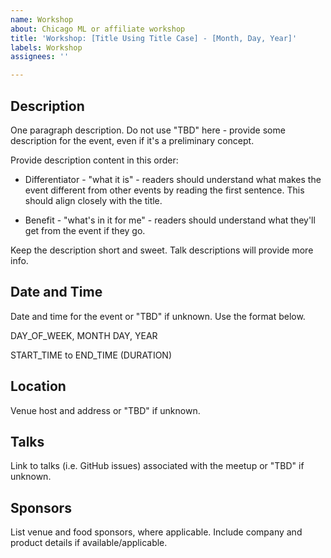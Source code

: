 ```yaml
---
name: Workshop
about: Chicago ML or affiliate workshop
title: 'Workshop: [Title Using Title Case] - [Month, Day, Year]'
labels: Workshop
assignees: ''

---
```


## Description

One paragraph description. Do not use "TBD" here - provide some
description for the event, even if it's a preliminary concept.

Provide description content in this order:

- Differentiator - "what it is" - readers should understand what makes
  the event different from other events by reading the first
  sentence. This should align closely with the title.

- Benefit - "what's in it for me" - readers should understand what
  they'll get from the event if they go.

Keep the description short and sweet. Talk descriptions will provide
more info.

## Date and Time

Date and time for the event or "TBD" if unknown. Use the format below.

DAY_OF_WEEK, MONTH DAY, YEAR

START_TIME to END_TIME (DURATION)

## Location

Venue host and address or "TBD" if unknown.

## Talks

Link to talks (i.e. GitHub issues) associated with the meetup or "TBD" if unknown.

## Sponsors

List venue and food sponsors, where applicable. Include company and
product details if available/applicable.
